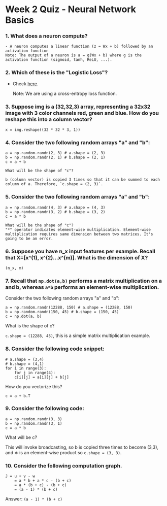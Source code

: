 # Week 2 Quiz - Neural Network Basics

### 1. What does a neuron compute?

    - A neuron computes a linear function (z = Wx + b) followed by an activation function
    Note: The output of a neuron is a = g(Wx + b) where g is the activation function (sigmoid, tanh, ReLU, ...).
    
### 2. Which of these is the "Logistic Loss"?
- Check [here](https://en.wikipedia.org/wiki/Cross_entropy#Cross-entropy_error_function_and_logistic_regression).
    
    Note: We are using a cross-entropy loss function.
    
### 3. Suppose img is a (32,32,3) array, representing a 32x32 image with 3 color channels red, green and blue. How do you reshape this into a column vector?

`x = img.reshape((32 * 32 * 3, 1))`
    
### 4. Consider the two following random arrays "a" and "b":

```
a = np.random.randn(2, 3) # a.shape = (2, 3)
b = np.random.randn(2, 1) # b.shape = (2, 1)
c = a + b
```
    
    What will be the shape of "c"?
    
    b (column vector) is copied 3 times so that it can be summed to each column of a. Therefore, `c.shape = (2, 3)`.
    
    
### 5. Consider the two following random arrays "a" and "b":

```
a = np.random.randn(4, 3) # a.shape = (4, 3)
b = np.random.randn(3, 2) # b.shape = (3, 2)
c = a * b
```
    What will be the shape of "c"?
    "*" operator indicates element-wise multiplication. Element-wise multiplication requires same dimension between two matrices. It's going to be an error.

### 6. Suppose you have n_x input features per example. Recall that X=[x^(1), x^(2)...x^(m)]. What is the dimension of X?

`(n_x, m)`

### 7. Recall that `np.dot(a,b)` performs a matrix multiplication on a and b, whereas `a*b` performs an element-wise multiplication.

Consider the two following random arrays "a" and "b":

```
a = np.random.randn(12288, 150) # a.shape = (12288, 150)
b = np.random.randn(150, 45) # b.shape = (150, 45)
c = np.dot(a, b)
```

What is the shape of c?

`c.shape = (12288, 45)`, this is a simple matrix multiplication example.
    
### 8. Consider the following code snippet:

```
# a.shape = (3,4)
# b.shape = (4,1)
for i in range(3):
    for j in range(4):
    c[i][j] = a[i][j] + b[j]
```

How do you vectorize this?

`c = a + b.T`

### 9. Consider the following code:

```
a = np.random.randn(3, 3)
b = np.random.randn(3, 1)
c = a * b
```
    
What will be c?

This will invoke broadcasting, so b is copied three times to become (3,3), and ∗ is an element-wise product so `c.shape = (3, 3)`.
    
### 10. Consider the following computation graph.

```
J = u + v - w
    = a * b + a * c - (b + c)
    = a * (b + c) - (b + c)
    = (a - 1) * (b + c)
```
      
Answer: `(a - 1) * (b + c)`